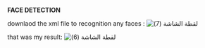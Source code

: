 **FACE DETECTION**

downlaod the xml file to recognition any faces :
![‏‏لقطة الشاشة (7)](https://user-images.githubusercontent.com/67034346/88188395-76b88980-cc40-11ea-854b-c67e8643d988.png)
 
that was my result: 
![‏‏لقطة الشاشة (6)](https://user-images.githubusercontent.com/67034346/88188510-9fd91a00-cc40-11ea-8bd5-875a2d8279d5.png)
